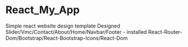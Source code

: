 # React_My_App
Simple react website design template
Designed Slider/Vmc/Contact/About/Home/Navbar/Footer - installed React-Router-Dom/Bootstrap/React-Bootstrap-Icons/React-Dom
